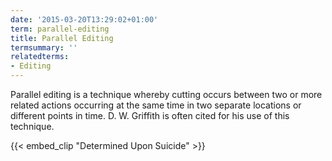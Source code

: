 ```yaml
---
date: '2015-03-20T13:29:02+01:00'
term: parallel-editing
title: Parallel Editing
termsummary: ''
relatedterms:
- Editing
---
```


Parallel editing is a technique whereby cutting occurs between two or
more related actions occurring at the same time in two separate
locations or different points in time.<!--more--> D. W. Griffith is often cited
for his use of this technique.

{{< embed_clip "Determined Upon Suicide" >}}
